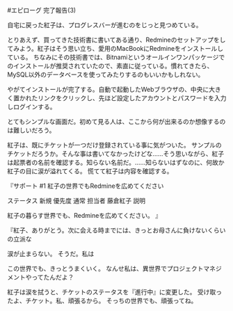 #エピローグ 完了報告(3)

自宅に戻った紅子は、プログレスバーが進むのをじっと見つめている。

とりあえず、買ってきた技術書に書いてある通り、Redmineのセットアップをしてみよう。紅子はそう思い立ち、愛用のMacBookにRedmineをインストールしている。
ちなみにその技術書では、Bitnamiというオールインワンパッケージでのインストールが推奨されていたので、素直に従っている。慣れてきたら、MySQL以外のデータベースを使ってみたりするのもいいかもしれない。

やがてインストールが完了する。自動で起動したWebブラウザの、中央に大きく置かれたリンクをクリックし、先ほど設定したアカウントとパスワードを入力しログインする。

とてもシンプルな画面だ。初めて見る人は、ここから何が出来るのか想像するのは難しいだろう。

紅子は、既にチケットが一つだけ登録されている事に気がついた。
サンプルのチケットだろうか。そんな事は書いてなかったけどな……そう思いながら、紅子は起票者の名前を確認する。知らない名前だ。……知らないはずなのに、何故か紅子の目に涙が溢れてくる。
慌てて紅子は内容を確認する。

『サポート #1
紅子の世界でもRedmineを広めてください

ステータス 新規
優先度 通常
担当者 藤倉紅子
説明

紅子の暮らす世界でも、Redmineを広めてください。
』

『紅子、ありがとう。次に会える時までには、きっとお母さんに負けないくらいの立派な


涙が止まらない。
そうだ。私は

この世界でも、きっとうまくいく。
なんせ私は、異世界でプロジェクトマネジメントやってたんだよ？

紅子は涙を拭うと、チケットのステータスを『進行中』に変更した。
受け取ったよ、チケット。私、頑張るから。
そっちの世界でも、頑張ってね。
